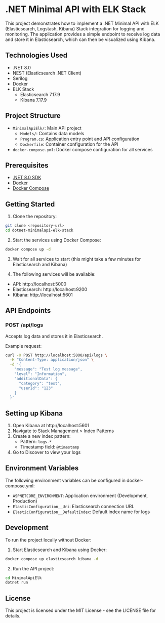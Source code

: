 # .NET Minimal API with ELK Stack

This project demonstrates how to implement a .NET Minimal API with ELK (Elasticsearch, Logstash, Kibana) Stack integration for logging and monitoring. The application provides a simple endpoint to receive log data and store it in Elasticsearch, which can then be visualized using Kibana.

## Technologies Used

- .NET 8.0
- NEST (Elasticsearch .NET Client)
- Serilog
- Docker
- ELK Stack
  - Elasticsearch 7.17.9
  - Kibana 7.17.9

## Project Structure

- `MinimalApiElk/`: Main API project
  - `Models/`: Contains data models
  - `Program.cs`: Application entry point and API configuration
  - `Dockerfile`: Container configuration for the API
- `docker-compose.yml`: Docker compose configuration for all services

## Prerequisites

- [.NET 8.0 SDK](https://dotnet.microsoft.com/download)
- [Docker](https://www.docker.com/get-started)
- [Docker Compose](https://docs.docker.com/compose/install/)

## Getting Started

1. Clone the repository:
```bash
git clone <repository-url>
cd dotnet-minimalapi-elk-stack
```

2. Start the services using Docker Compose:
```bash
docker compose up -d
```

3. Wait for all services to start (this might take a few minutes for Elasticsearch and Kibana)

4. The following services will be available:
- API: http://localhost:5000
- Elasticsearch: http://localhost:9200
- Kibana: http://localhost:5601

## API Endpoints

### POST /api/logs
Accepts log data and stores it in Elasticsearch.

Example request:
```bash
curl -X POST http://localhost:5000/api/logs \
  -H "Content-Type: application/json" \
  -d '{
    "message": "Test log message",
    "level": "Information",
    "additionalData": {
      "category": "test",
      "userId": "123"
    }
  }'
```

## Setting up Kibana

1. Open Kibana at http://localhost:5601
2. Navigate to Stack Management > Index Patterns
3. Create a new index pattern:
   - Pattern: `logs-*`
   - Timestamp field: `@timestamp`
4. Go to Discover to view your logs

## Environment Variables

The following environment variables can be configured in docker-compose.yml:

- `ASPNETCORE_ENVIRONMENT`: Application environment (Development, Production)
- `ElasticConfiguration__Uri`: Elasticsearch connection URL
- `ElasticConfiguration__DefaultIndex`: Default index name for logs

## Development

To run the project locally without Docker:

1. Start Elasticsearch and Kibana using Docker:
```bash
docker compose up elasticsearch kibana -d
```

2. Run the API project:
```bash
cd MinimalApiElk
dotnet run
```

## License

This project is licensed under the MIT License - see the LICENSE file for details.